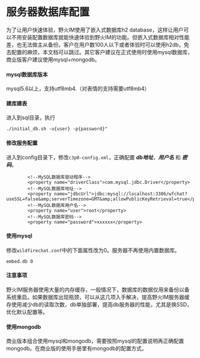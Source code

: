 # 服务器数据库配置
为了让用户快速体验，野火IM使用了嵌入式数据库h2 database，这样让用户可以不用安装配置数据库就能快速体验到野火IM的功能。但嵌入式数据库相对性能差，也无法做主从备份。客户在用户数100人以下或者体验时可以使用h2db，免去配置的麻烦，本文档可以跳过。其它客户建议在正式使用时使用mysql数据库，商业版客户建议使用mysql+mongodb。

#### mysql数据库版本
mysql5.6以上，支持utf8mb4.（对表情的支持需要utf8mb4）

#### 建库建表
进入到sql目录，执行
```
./initial_db.sh -u{user} -p{password}"
```

#### 修改服务配置
进入到config目录下，修改```c3p0-config.xml```，正确配置 ***db地址***，***用户名*** 和 ***密码***。
```
        <!--MySQL数据库驱动程序-->
        <property name="driverClass">com.mysql.jdbc.Driver</property>
        <!--MySQL数据库地址-->
        <property name="jdbcUrl">jdbc:mysql://localhost:3306/wfchat?useSSL=false&amp;serverTimezone=GMT&amp;allowPublicKeyRetrieval=true</property>
        <!--MySQL数据库用户名-->
        <property name="user">root</property>
        <!--MySQL数据库密码-->
        <property name="password">xxxxxx</property>
```

#### 使用mysql
修改```wildfirechat.conf```中的下面属性改为0。服务器不再使用内置数据库。
```
embed.db 0
```

#### 注意事项
野火IM服务器使用大量的内存缓存，一般情况下，数据库的数据仅用来备份以备系统重启。如果数据库出现瓶颈，可以从这几项入手解决，提高野火IM服务器缓存使用减少db的读取次数，db单独部署，提高db服务器的性能，尤其是换SSD，优化默认配置等。

#### 使用mongodb
商业版本组合使用mysql和mongodb，需要按照mysql的配置说明再正确配置mongodb。在商业版的使用手册里有mongodb的配置方式。
